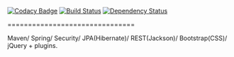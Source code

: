 [![Codacy Badge](https://api.codacy.com/project/badge/Grade/7677d893d82f4857b0d131580a15620c)](https://www.codacy.com/app/javawebinar/topjava09)
[![Build Status](https://travis-ci.org/JavaWebinar/topjava09.svg?branch=master)](https://travis-ci.org/JavaWebinar/topjava09)
[![Dependency Status](https://dependencyci.com/github/JavaWebinar/topjava09/badge)](https://dependencyci.com/github/JavaWebinar/topjava09)


===============================

Maven/ Spring/ Security/ JPA(Hibernate)/ REST(Jackson)/ Bootstrap(CSS)/ jQuery + plugins.
